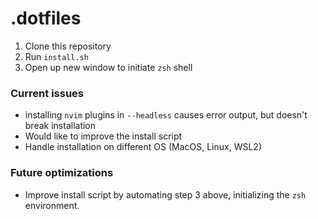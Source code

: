 # .dotfiles

1. Clone this repository
2. Run `install.sh`
3. Open up new window to initiate `zsh` shell

### Current issues

- installing `nvim` plugins in `--headless` causes error output, but doesn't break installation
- Would like to improve the install script
- Handle installation on different OS (MacOS, Linux, WSL2)

### Future optimizations

- Improve install script by automating step 3 above, initializing the `zsh` environment.
